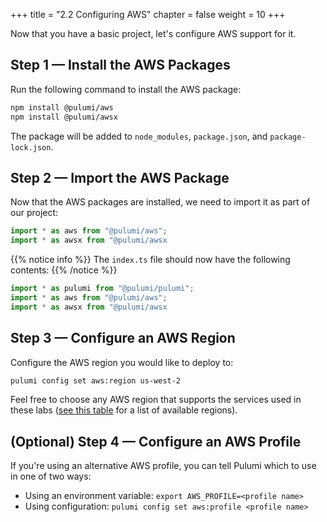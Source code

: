 +++
title = "2.2 Configuring AWS"
chapter = false
weight = 10
+++

Now that you have a basic project, let's configure AWS support for it.

## Step 1 &mdash; Install the AWS Packages

Run the following command to install the AWS package:

```bash
npm install @pulumi/aws
npm install @pulumi/awsx
```

The package will be added to `node_modules`, `package.json`, and `package-lock.json`.

## Step 2 &mdash; Import the AWS Package

Now that the AWS packages are installed, we need to import it as part of our project:

```typescript
import * as aws from "@pulumi/aws";
import * as awsx from "@pulumi/awsx
```

{{% notice info %}}
The `index.ts` file should now have the following contents:
{{% /notice %}}
```typescript
import * as pulumi from "@pulumi/pulumi";
import * as aws from "@pulumi/aws";
import * as awsx from "@pulumi/awsx
```

## Step 3 &mdash; Configure an AWS Region

Configure the AWS region you would like to deploy to:

```bash
pulumi config set aws:region us-west-2
```

Feel free to choose any AWS region that supports the services used in these labs ([see this table](https://docs.aws.amazon.com/AWSEC2/latest/UserGuide/using-regions-availability-zones.html#concepts-available-regions) for a list of available regions).

## (Optional) Step 4 &mdash; Configure an AWS Profile

If you're using an alternative AWS profile, you can tell Pulumi which to use in one of two ways:

* Using an environment variable: `export AWS_PROFILE=<profile name>`
* Using configuration: `pulumi config set aws:profile <profile name>`
